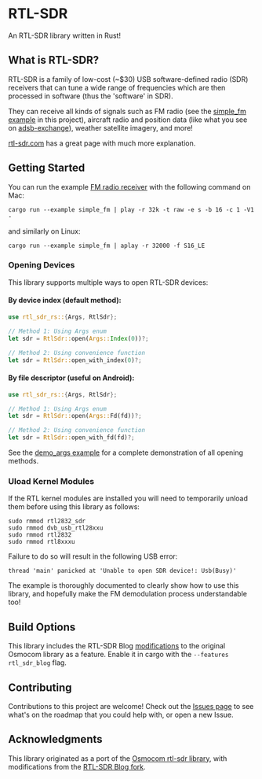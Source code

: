 # RTL-SDR
An RTL-SDR library written in Rust!

## What is RTL-SDR?
RTL-SDR is a family of low-cost (~$30) USB software-defined radio (SDR) receivers that can tune a wide range of frequencies which are then processed in software (thus the 'software' in SDR).

They can receive all kinds of signals such as FM radio (see the [simple_fm example](examples/) in this project), aircraft radio and position data (like what you see on [adsb-exchange](https://globe.adsbexchange.com/)), weather satellite imagery, and more!

[rtl-sdr.com](https://www.rtl-sdr.com/about-rtl-sdr/) has a great page with much more explanation.
## Getting Started
You can run the example [FM radio receiver](examples/simple_fm.rs) with the following command on Mac:
```
cargo run --example simple_fm | play -r 32k -t raw -e s -b 16 -c 1 -V1 -
```
and similarly on Linux:
```
cargo run --example simple_fm | aplay -r 32000 -f S16_LE
```

### Opening Devices
This library supports multiple ways to open RTL-SDR devices:

#### By device index (default method):
```rust
use rtl_sdr_rs::{Args, RtlSdr};

// Method 1: Using Args enum
let sdr = RtlSdr::open(Args::Index(0))?;

// Method 2: Using convenience function 
let sdr = RtlSdr::open_with_index(0)?;
```

#### By file descriptor (useful on Android):
```rust
use rtl_sdr_rs::{Args, RtlSdr};

// Method 1: Using Args enum
let sdr = RtlSdr::open(Args::Fd(fd))?;

// Method 2: Using convenience function
let sdr = RtlSdr::open_with_fd(fd)?;
```

See the [demo_args example](examples/demo_args.rs) for a complete demonstration of all opening methods.
### Uload Kernel Modules
If the RTL kernel modules are installed you will need to temporarily unload them before using this library as follows:
```
sudo rmmod rtl2832_sdr
sudo rmmod dvb_usb_rtl28xxu
sudo rmmod rtl2832
sudo rmmod rtl8xxxu
```
Failure to do so will result in the following USB error:
```
thread 'main' panicked at 'Unable to open SDR device!: Usb(Busy)'
```

The example is thoroughly documented to clearly show how to use this library, and hopefully make the FM demodulation process understandable too!

## Build Options
This library includes the RTL-SDR Blog [modifications](https://github.com/rtlsdrblog/rtl-sdr-blog) to the original Osmocom library as a feature. Enable it in cargo with the `--features rtl_sdr_blog` flag.

## Contributing
Contributions to this project are welcome! Check out the [Issues page](https://github.com/ccostes/rtl-sdr-rs/issues) to see what's on the roadmap that you could help with, or open a new Issue.

## Acknowledgments
This library originated as a port of the [Osmocom rtl-sdr library](https://osmocom.org/projects/rtl-sdr/wiki), with modifications from the [RTL-SDR Blog fork](https://github.com/rtlsdrblog/rtl-sdr-blog).
